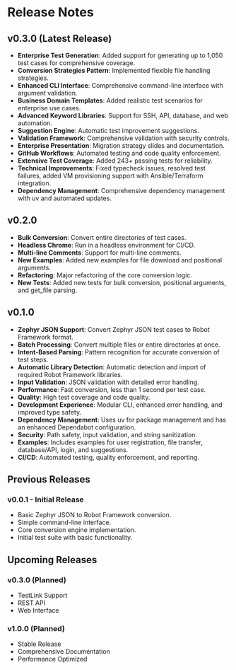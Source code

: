 # Release Notes

## v0.3.0 (Latest Release)

- **Enterprise Test Generation**: Added support for generating up to 1,050 test cases for comprehensive coverage.
- **Conversion Strategies Pattern**: Implemented flexible file handling strategies.
- **Enhanced CLI Interface**: Comprehensive command-line interface with argument validation.
- **Business Domain Templates**: Added realistic test scenarios for enterprise use cases.
- **Advanced Keyword Libraries**: Support for SSH, API, database, and web automation.
- **Suggestion Engine**: Automatic test improvement suggestions.
- **Validation Framework**: Comprehensive validation with security controls.
- **Enterprise Presentation**: Migration strategy slides and documentation.
- **GitHub Workflows**: Automated testing and code quality enforcement.
- **Extensive Test Coverage**: Added 243+ passing tests for reliability.
- **Technical Improvements**: Fixed typecheck issues, resolved test failures, added VM provisioning support with Ansible/Terraform integration.
- **Dependency Management**: Comprehensive dependency management with uv and automated updates.

## v0.2.0

- **Bulk Conversion**: Convert entire directories of test cases.
- **Headless Chrome**: Run in a headless environment for CI/CD.
- **Multi-line Comments**: Support for multi-line comments.
- **New Examples**: Added new examples for file download and positional arguments.
- **Refactoring**: Major refactoring of the core conversion logic.
- **New Tests**: Added new tests for bulk conversion, positional arguments, and get_file parsing.

## v0.1.0

- **Zephyr JSON Support**: Convert Zephyr JSON test cases to Robot Framework format.
- **Batch Processing**: Convert multiple files or entire directories at once.
- **Intent-Based Parsing**: Pattern recognition for accurate conversion of test steps.
- **Automatic Library Detection**: Automatic detection and import of required Robot Framework libraries.
- **Input Validation**: JSON validation with detailed error handling.
- **Performance**: Fast conversion, less than 1 second per test case.
- **Quality**: High test coverage and code quality.
- **Development Experience**: Modular CLI, enhanced error handling, and improved type safety.
- **Dependency Management**: Uses uv for package management and has an enhanced Dependabot configuration.
- **Security**: Path safety, input validation, and string sanitization.
- **Examples**: Includes examples for user registration, file transfer, database/API, login, and suggestions.
- **CI/CD**: Automated testing, quality enforcement, and reporting.

## Previous Releases

### v0.0.1 - Initial Release
- Basic Zephyr JSON to Robot Framework conversion.
- Simple command-line interface.
- Core conversion engine implementation.
- Initial test suite with basic functionality.

## Upcoming Releases

### v0.3.0 (Planned)
- TestLink Support
- REST API
- Web Interface

### v1.0.0 (Planned)
- Stable Release
- Comprehensive Documentation
- Performance Optimized
